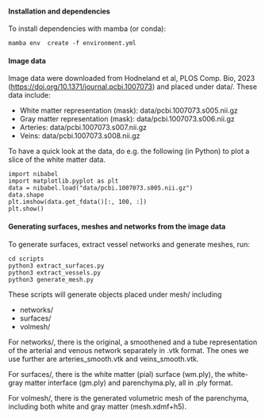 
#### Installation and dependencies

To install dependencies with mamba (or conda):

`mamba env  create -f environment.yml`

#### Image data 

Image data were downloaded from Hodneland et al, PLOS Comp. Bio, 2023 (https://doi.org/10.1371/journal.pcbi.1007073) and placed under data/. These data include: 

* White matter representation (mask): data/pcbi.1007073.s005.nii.gz
* Gray matter representation (mask): data/pcbi.1007073.s006.nii.gz  
* Arteries: data/pcbi.1007073.s007.nii.gz
* Veins: data/pcbi.1007073.s008.nii.gz

To have a quick look at the data, do e.g. the following (in Python) to plot a slice of the white matter data.
```
import nibabel
import matplotlib.pyplot as plt
data = nibabel.load("data/pcbi.1007073.s005.nii.gz")
data.shape
plt.imshow(data.get_fdata()[:, 100, :])
plt.show()
```

#### Generating surfaces, meshes and networks from the image data

To generate surfaces, extract vessel networks and generate meshes, run:

```
cd scripts
python3 extract_surfaces.py
python3 extract_vessels.py
python3 generate_mesh.py
```

These scripts will generate objects placed under mesh/ including

* networks/
* surfaces/
* volmesh/

For networks/, there is the original, a smoothened and a tube representation of the arterial and venous network separately in .vtk format. The ones we use further are arteries_smooth.vtk and veins_smooth.vtk.

For surfaces/, there is the white matter (pial) surface (wm.ply), the white-gray matter interface (gm.ply) and parenchyma.ply, all in .ply format. 

For volmesh/, there is the generated volumetric mesh of the parenchyma, including both white and gray matter (mesh.xdmf+h5).
